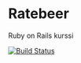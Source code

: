 # Ratebeer
Ruby on Rails kurssi

[![Build Status](https://travis-ci.org/BlueDCVG/ratebeer.png)](https://travis-ci.org/BlueDCVG/ratebeer)